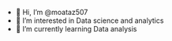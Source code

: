- 👋 Hi, I’m @moataz507
- 👀 I’m interested in Data science and analytics
- 🌱 I’m currently learning Data analysis


<!---
moataz507/moataz507 is a ✨ special ✨ repository because its `README.md` (this file) appears on your GitHub profile.
You can click the Preview link to take a look at your changes.
--->

